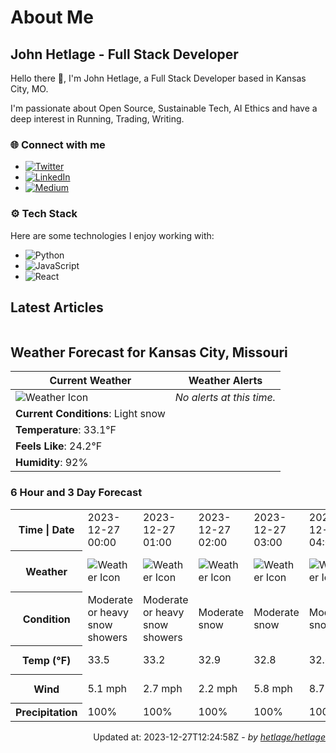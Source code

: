 # About Me

## John Hetlage - Full Stack Developer

Hello there 👋, I'm John Hetlage, a Full Stack Developer based in Kansas City, MO. 

I'm passionate about Open Source, Sustainable Tech, AI Ethics and have a deep interest in Running, Trading, Writing.

### 🌐 Connect with me
- [![Twitter](https://img.shields.io/badge/Twitter-1DA1F2?style=for-the-badge&logo=twitter&logoColor=white)](https://twitter.com/j_hetlage)
- [![LinkedIn](https://img.shields.io/badge/LinkedIn-0077B5?style=for-the-badge&logo=linkedin&logoColor=white)](https://linkedin.com/in/john-hetlage)
- [![Medium](https://img.shields.io/badge/Medium-12100E?style=for-the-badge&logo=medium&logoColor=white)](https://medium.com/@jhetlage)

### ⚙️ Tech Stack
Here are some technologies I enjoy working with:
- ![Python](https://img.shields.io/badge/-Python-05122A?style=flat&logo=Python)
- ![JavaScript](https://img.shields.io/badge/-JavaScript-05122A?style=flat&logo=JavaScript)
- ![React](https://img.shields.io/badge/-React-05122A?style=flat&logo=React)


## Latest Articles

<table>
  <tbody></tbody>
</table>


## Weather Forecast for Kansas City, Missouri

| **Current Weather** | **Weather Alerts** |
|---------------------|--------------------|
| ![Weather Icon](https://cdn.weatherapi.com/weather/64x64/night/326.png) |  _No alerts at this time._  |
| **Current Conditions**: Light snow |  | 
| **Temperature**: 33.1°F |  |
| **Feels Like**: 24.2°F |  |
| **Humidity**: 92% | |

### 6 Hour and 3 Day Forecast

<table>
  <tbody>  
    <tr><th>Time | Date</th><td>2023-12-27 00:00</td><td>2023-12-27 01:00</td><td>2023-12-27 02:00</td><td>2023-12-27 03:00</td><td>2023-12-27 04:00</td><td>2023-12-27 05:00</td><td>2023-12-27</td><td>2023-12-28</td><td>2023-12-29</td></tr>
    <tr><th>Weather</th><td><img src="https://cdn.weatherapi.com/weather/64x64/night/371.png" alt="Weather Icon"></td><td><img src="https://cdn.weatherapi.com/weather/64x64/night/371.png" alt="Weather Icon"></td><td><img src="https://cdn.weatherapi.com/weather/64x64/night/332.png" alt="Weather Icon"></td><td><img src="https://cdn.weatherapi.com/weather/64x64/night/332.png" alt="Weather Icon"></td><td><img src="https://cdn.weatherapi.com/weather/64x64/night/332.png" alt="Weather Icon"></td><td><img src="https://cdn.weatherapi.com/weather/64x64/night/368.png" alt="Weather Icon"></td>
    <td><img src="https://cdn.weatherapi.com/weather/64x64/day/371.png" alt="Weather Icons"</td><td><img src="https://cdn.weatherapi.com/weather/64x64/day/176.png" alt="Weather Icons"</td><td><img src="https://cdn.weatherapi.com/weather/64x64/day/116.png" alt="Weather Icons"</td></tr>
    <tr><th>Condition</th><td>Moderate or heavy snow showers</td><td>Moderate or heavy snow showers</td><td>Moderate snow</td><td>Moderate snow</td><td>Moderate snow</td><td>Light snow showers</td>
    <td>Moderate or heavy snow showers</td><td>Patchy rain possible</td><td>Partly cloudy</td></tr>
    <tr><th>Temp (°F)</th><td>33.5</td><td>33.2</td><td>32.9</td><td>32.8</td><td>32.6</td><td>32.2</td>
    <td>34.3° / 30.2°F</td><td>38.1° / 31.8°F</td><td>40.5° / 28.5°F</td></tr>
    <tr><th>Wind</th><td>5.1 mph</td><td>2.7 mph</td><td>2.2 mph</td><td>5.8 mph</td><td>8.7 mph</td><td>11.0 mph</td>
    <td>15.9 mph</td><td>14.3 mph</td><td>14.5 mph</td></tr>
    <tr><th>Precipitation</th><td>100%</td><td>100%</td><td>100%</td><td>100%</td><td>100%</td><td>0%</td>
    <td>96%</td><td>63%</td><td>0%</td></tr>
  </tbody>
</table>

<div align="right">

Updated at: 2023-12-27T12:24:58Z - *by [hetlage/hetlage](https://github.com/hetlage/hetlage)*

</div>

